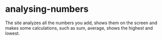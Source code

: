# analysing-numbers
 The site analyzes all the numbers you add, shows them on the screen and makes some calculations, such as sum, average, shows the highest and lowest.
